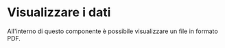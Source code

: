 # Visualizzare i dati

All'interno di questo componente è possibile visualizzare un file in formato PDF.
